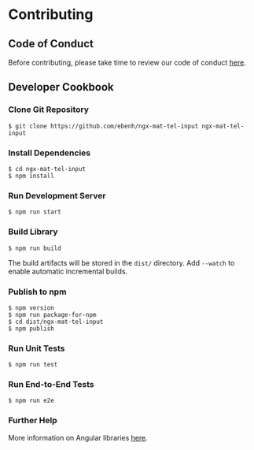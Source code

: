 # Contributing

## Code of Conduct

Before contributing, please take time to review our code of conduct [here](CODE_OF_CONDUCT.md).

## Developer Cookbook

### Clone Git Repository

    $ git clone https://github.com/ebenh/ngx-mat-tel-input ngx-mat-tel-input 

### Install Dependencies

    $ cd ngx-mat-tel-input
    $ npm install

### Run Development Server

    $ npm run start

### Build Library

    $ npm run build

The build artifacts will be stored in the `dist/` directory. Add `--watch` to enable automatic incremental builds.

### Publish to npm

    $ npm version
    $ npm run package-for-npm
    $ cd dist/ngx-mat-tel-input
    $ npm publish

### Run Unit Tests

    $ npm run test

### Run End-to-End Tests

    $ npm run e2e

### Further Help

More information on Angular libraries [here](https://angular.io/guide/creating-libraries).
